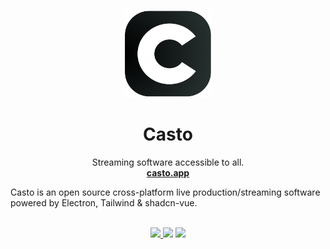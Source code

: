 <p align="center">
  <p align="center">
   <img width="140" height="140" src="assets/icon.png" alt="Icon">
  </p>
  <h1 align="center">
    <b>Casto</b>
  </h1>
  <p align="center">
    Streaming software accessible to all.
    <br />
    <a href="https://casto.app">
      <b>casto.app</b>
    </a>
    <br />
  </p>
</p>
Casto is an open source cross-platform live production/streaming software powered by Electron, Tailwind & shadcn-vue.
<br/>
<br/>
<p align="center">
  <a href="https://www.gnu.org/licenses/gpl-3.0">
    <img src="https://img.shields.io/static/v1?label=Licence&message=GPL%20v3&color=000" />
  </a>
  <img src="https://img.shields.io/github/repo-size/castoapp/casto" />
  <img src="https://img.shields.io/static/v1?label=Stage&message=In Development&color=0974B4" />
  <br />
</p>
